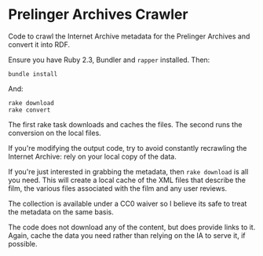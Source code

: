 # Prelinger Archives Crawler

Code to crawl the Internet Archive metadata for the Prelinger Archives and convert it into RDF.

Ensure you have Ruby 2.3, Bundler and `rapper` installed. Then:

```
bundle install
```

And:

```
rake download
rake convert
```

The first rake task downloads and caches the files. The second runs the conversion on the local files.

If you're modifying the output code, try to avoid constantly recrawling the Internet Archive: rely on your local copy
of the data.

If you're just interested in grabbing the metadata, then `rake download` is all you need. This will create a local 
cache of the XML files that describe the film, the various files associated with the film and any user reviews.

The collection is available under a CC0 waiver so I believe its safe to treat the metadata on the same basis.

The code does not download any of the content, but does provide links to it. Again, cache the data you need rather than 
relying on the IA to serve it, if possible.

